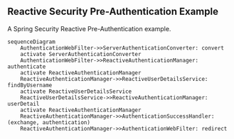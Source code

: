 ## Reactive Security Pre-Authentication Example

A Spring Security Reactive Pre-Authentication example. 

```mermaid
sequenceDiagram
    AuthenticationWebFilter->>ServerAuthenticationConverter: convert
    activate ServerAuthenticationConverter
    AuthenticationWebFilter->>ReactiveAuthenticationManager: authenticate
    activate ReactiveAuthenticationManager
    ReactiveAuthenticationManager->>ReactiveUserDetailsService: findByUsername
    activate ReactiveUserDetailsService
    ReactiveUserDetailsService->>ReactiveAuthenticationManager: userDetail
    activate ReactiveAuthenticationManager
    ReactiveAuthenticationManager->>AuthenticationSuccessHandler: (exchange, authentication)
    ReactiveAuthenticationManager->>AuthenticationWebFilter: redirect
```
